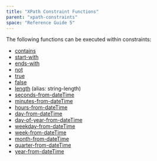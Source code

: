 ```yaml
---
title: "XPath Constraint Functions"
parent: "xpath-constraints"
space: "Reference Guide 5"
---
```



The following functions can be executed within constraints:

*   [contains](/refguide5/xpath-contains)
*   [start-with](/refguide5/xpath-starts-with)
*   [ends-with](/refguide5/xpath-ends-with)
*   [not](/refguide5/xpath-not)
*   [true](/refguide5/xpath-true)
*   [false](/refguide5/xpath-false)
*   [length](/refguide5/xpath-length) (alias: string-length)
*   [seconds-from-dateTime](/refguide5/xpath-seconds-from-datetime)
*   [minutes-from-dateTime](/refguide5/xpath-minutes-from-datetime)
*   [hours-from-dateTime](/refguide5/xpath-hours-from-datetime)
*   [day-from-dateTime](/refguide5/xpath-day-from-datetime)
*   [day-of-year-from-dateTime](/refguide5/xpath-day-of-year-from-datetime)
*   [weekday-from-dateTime](/refguide5/xpath-weekday-from-datetime)
*   [week-from-dateTime](/refguide5/xpath-week-from-datetime)
*   [month-from-dateTime](/refguide5/xpath-month-from-datetime)
*   [quarter-from-dateTime](/refguide5/xpath-quarter-from-datetime)
*   [year-from-dateTime](/refguide5/xpath-year-from-datetime)
